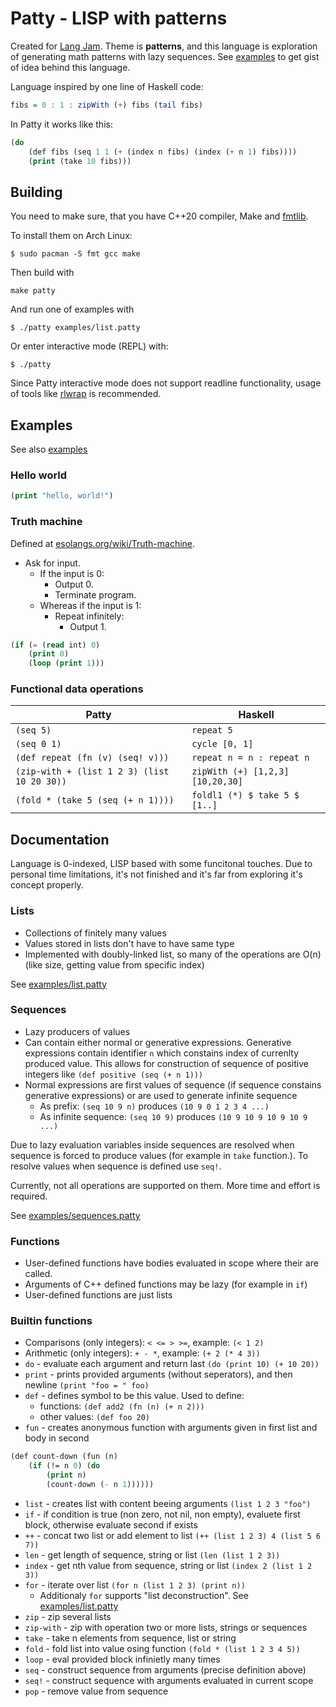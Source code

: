# Patty - LISP with patterns

Created for [Lang Jam](https://github.com/langjam/jam0002). Theme is **patterns**, and this language is exploration of generating math patterns with lazy sequences. See [examples](examples/) to get gist of idea behind this language.

Language inspired by one line of Haskell code:

```haskell
fibs = 0 : 1 : zipWith (+) fibs (tail fibs)
```

In Patty it works like this:

```lisp
(do
	(def fibs (seq 1 1 (+ (index n fibs) (index (+ n 1) fibs))))
	(print (take 10 fibs)))
```

## Building

You need to make sure, that you have C++20 compiler, Make and [fmtlib](https://github.com/fmtlib/fmt).

To install them on Arch Linux:
```console
$ sudo pacman -S fmt gcc make
```

Then build with

```console
make patty
```

And run one of examples with
```console
$ ./patty examples/list.patty
```

Or enter interactive mode (REPL) with:
```console
$ ./patty
```

Since Patty interactive mode does not support readline functionality, usage of tools like [rlwrap](https://github.com/hanslub42/rlwrap) is recommended.

## Examples

See also [examples](examples/)

### Hello world

```lisp
(print "hello, world!")
```

### Truth machine

Defined at [esolangs.org/wiki/Truth-machine](https://esolangs.org/wiki/Truth-machine).

- Ask for input.
	- If the input is 0:
		- Output 0.
		- Terminate program.
	- Whereas if the input is 1:
		- Repeat infinitely:
			- Output 1.

```lisp
(if (= (read int) 0)
	(print 0)
	(loop (print 1)))
```

### Functional data operations

| Patty | Haskell |
| ----- | ------- |
| `(seq 5)` | `repeat 5` |
| `(seq 0 1)` | `cycle [0, 1]` |
| `(def repeat (fn (v) (seq! v)))` | `repeat n = n : repeat n` |
| `(zip-with + (list 1 2 3) (list 10 20 30))` | `zipWith (+) [1,2,3] [10,20,30]` |
| `(fold * (take 5 (seq (+ n 1))))` | `foldl1 (*) $ take 5 $ [1..]` |

## Documentation

Language is 0-indexed, LISP based with some funcitonal touches. Due to personal time limitations, it's not finished and it's far from exploring it's concept properly.

### Lists

- Collections of finitely many values
- Values stored in lists don't have to have same type
- Implemented with doubly-linked list, so many of the operations are O(n) (like size, getting value from specific index)

See [examples/list.patty](examples/list.patty)

### Sequences

- Lazy producers of values
- Can contain either normal or generative expressions. Generative expressions contain identifier `n` which constains index of currenlty produced value. This allows for construction of sequence of positive integers like `(def positive (seq (+ n 1)))`
- Normal expressions are first values of sequence (if sequence constains generative expressions) or are used to generate infinite sequence
	- As prefix: `(seq 10 9 n)` produces `(10 9 0 1 2 3 4 ...)`
	- As infinite sequence: `(seq 10 9)` produces `(10 9 10 9 10 9 10 9 ...)`

Due to lazy evaluation variables inside sequences are resolved when sequence is forced to produce values (for example in `take` function.). To resolve values when sequence is defined use `seq!`.

Currently, not all operations are supported on them. More time and effort is required.

See [examples/sequences.patty](examples/sequences.patty)

### Functions

- User-defined functions have bodies evaluated in scope where their are called.
- Arguments of C++ defined functions may be lazy (for example in `if`)
- User-defined functions are just lists

### Builtin functions


- Comparisons (only integers): `< <= > >=`, example: `(< 1 2)`
- Arithmetic (only integers): `+ - *`, example: `(+ 2 (* 4 3))`
- `do` - evaluate each argument and return last `(do (print 10) (+ 10 20))`
- `print` - prints provided arguments (without seperators), and then newline `(print "foo = " foo)`
- `def` - defines symbol to be this value. Used to define:
	- functions: `(def add2 (fn (n) (+ n 2)))`
	- other values: `(def foo 20)`
- `fun` - creates anonymous function with arguments given in first list and body in second

```lisp
(def count-down (fun (n)
	(if (!= n 0) (do
		(print n)
		(count-down (- n 1))))))
```

- `list` - creates list with content beeing arguments `(list 1 2 3 "foo")`
- `if` - if condition is true (non zero, not nil, non empty), evaluete first block, otherwise evaluate second if exists
- `++` - concat two list or add element to list `(++ (list 1 2 3) 4 (list 5 6 7))`
- `len` - get length of sequence, string or list `(len (list 1 2 3))`
- `index` - get nth value from sequence, string or list `(index 2 (list 1 2 3))`
- `for` - iterate over list `(for n (list 1 2 3) (print n))`
	- Additionaly `for` supports "list deconstruction". See [examples/list.patty](examples/list.patty)
- `zip` - zip several lists
- `zip-with` - zip with operation two or more lists, strings or sequences
- `take` - take n elements from sequence, list or string
- `fold` - fold list into value osing function `(fold * (list 1 2 3 4 5))`
- `loop` - eval provided block infinietly many times
- `seq` - construct sequence from arguments (precise definition above)
- `seq!` - construct sequence with arguments evaluated in current scope
- `pop` - remove value from sequence

